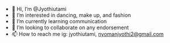 - 👋 Hi, I’m @Jyothiutami
- 👀 I’m interested in dancing, make up, and fashion
- 🌱 I’m currently learning communication
- 💞️ I’m looking to collaborate on any endorsement
- 📫 How to reach me ig: jyothiutami, nyomanjyothi2@gmail.com

<!---
Jyothiutami/Jyothiutami is a ✨ special ✨ repository because its `README.md` (this file) appears on your GitHub profile.
You can click the Preview link to take a look at your changes.
--->
